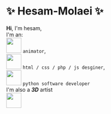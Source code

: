 # ✨ Hesam-Molaei ✨
**Hi**, I'm hesam,  
I'm an: <br>
<img src="https://cdn.jsdelivr.net/gh/devicons/devicon/icons/blender/blender-original.svg" width="40" height="40"/>
`animator`,
<br> <img src="https://cdn.jsdelivr.net/gh/devicons/devicon/icons/html5/html5-original.svg" width="40" height="40"/>
`html / css / php / js desginer`,
<br> <img src="https://cdn.jsdelivr.net/gh/devicons/devicon/icons/python/python-original.svg" width="40" height="40"/>
`python software developer`
<br> I'm also a ***3D***
artist 
<br>
[<img src="https://cdn-icons-png.flaticon.com/512/1384/1384060.png" width="40"/>](https://www.youtube.com/@HesamMotion_EN)
